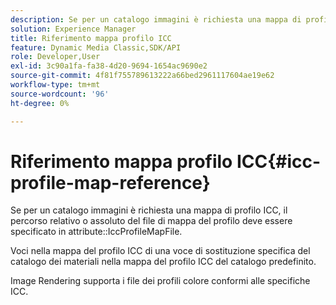 ```yaml
---
description: Se per un catalogo immagini è richiesta una mappa di profilo ICC, è necessario specificare il percorso relativo o assoluto del file di mappa del profilo nell'attributo IccProfileMapFile.
solution: Experience Manager
title: Riferimento mappa profilo ICC
feature: Dynamic Media Classic,SDK/API
role: Developer,User
exl-id: 3c90a1fa-fa38-4d20-9694-1654ac9690e2
source-git-commit: 4f81f755789613222a66bed2961117604ae19e62
workflow-type: tm+mt
source-wordcount: '96'
ht-degree: 0%

---
```


# Riferimento mappa profilo ICC{#icc-profile-map-reference}

Se per un catalogo immagini è richiesta una mappa di profilo ICC, il percorso relativo o assoluto del file di mappa del profilo deve essere specificato in attribute::IccProfileMapFile.

Voci nella mappa del profilo ICC di una voce di sostituzione specifica del catalogo dei materiali nella mappa del profilo ICC del catalogo predefinito.

Image Rendering supporta i file dei profili colore conformi alle specifiche ICC.
